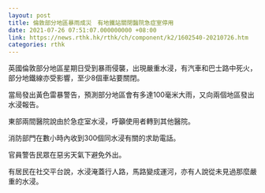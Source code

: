 ```yaml
---
layout: post
title: 倫敦部分地區暴雨成災　有地鐵站關閉醫院急症室停用
date: 2021-07-26 07:51:07.000000000 +08:00
link: https://news.rthk.hk/rthk/ch/component/k2/1602540-20210726.htm
categories: rthk
---
```


英國倫敦部分地區星期日受到暴雨侵襲，出現嚴重水浸，有汽車和巴士路中死火，部分地鐵線亦受影響，至少8個車站要關閉。

當局發出黃色雷暴警告，預測部分地區會有多達100毫米大雨，又向兩個地區發出水浸報告。

東部兩間醫院說由於急症室水浸，呼籲使用者轉到其他醫院。

消防部門在數小時內收到300個同水浸有關的求助電話。

官員警告民眾在惡劣天氣下避免外出。

有居民在社交平台說，水浸淹蓋行人路，馬路變成運河，亦有人說從未見過那麼嚴重的水浸。
